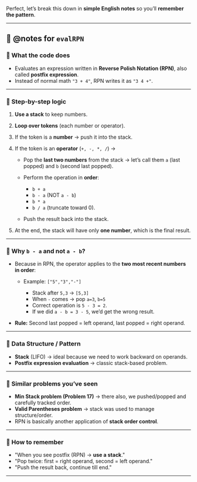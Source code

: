 Perfect, let’s break this down in **simple English notes** so you’ll **remember the pattern**.

---

## 📒 @notes for `evalRPN`

### 🔹 What the code does

* Evaluates an expression written in **Reverse Polish Notation (RPN)**, also called **postfix expression**.
* Instead of normal math `"3 + 4"`, RPN writes it as `"3 4 +"`.

---

### 🔹 Step-by-step logic

1. **Use a stack** to keep numbers.
2. **Loop over tokens** (each number or operator).
3. If the token is a **number** → push it into the stack.
4. If the token is an **operator** (`+, -, *, /`) →

   * Pop the **last two numbers** from the stack → let’s call them `a` (last popped) and `b` (second last popped).
   * Perform the operation in **order**:

     * `b + a`
     * `b - a` (NOT `a - b`)
     * `b * a`
     * `b / a` (truncate toward 0).
   * Push the result back into the stack.
5. At the end, the stack will have only **one number**, which is the final result.

---

### 🔹 Why `b - a` and not `a - b`?

* Because in RPN, the operator applies to the **two most recent numbers in order**:

  * Example: `["5","3","-"]`

    * Stack after `5,3` → `[5,3]`
    * When `-` comes → pop `a=3`, `b=5`
    * Correct operation is `5 - 3 = 2`.
    * If we did `a - b = 3 - 5`, we’d get the wrong result.
* **Rule:** Second last popped = left operand, last popped = right operand.

---

### 🔹 Data Structure / Pattern

* **Stack** (LIFO) → ideal because we need to work backward on operands.
* **Postfix expression evaluation** → classic stack-based problem.

---

### 🔹 Similar problems you’ve seen

* **Min Stack problem (Problem 17)** → there also, we pushed/popped and carefully tracked order.
* **Valid Parentheses problem** → stack was used to manage structure/order.
* RPN is basically another application of **stack order control**.

---

### 🔹 How to remember

* "When you see postfix (RPN) → **use a stack**."
* "Pop twice: first = right operand, second = left operand."
* "Push the result back, continue till end."

---


